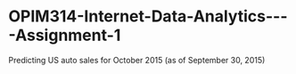 # OPIM314-Internet-Data-Analytics----Assignment-1
Predicting US auto sales for October 2015 (as of September 30, 2015)

